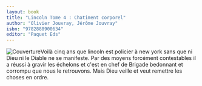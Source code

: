 ```yaml
---
layout: book
title: "Lincoln Tome 4 : Chatiment corporel"
author: "Olivier Jouvray, Jérôme Jouvray"
isbn: "9782888900634"
editor: "Paquet Eds"
---
```

![Couverture](/img/9782888900634.jpg)Voilà cinq ans que lincoln est policier à new york sans que ni Dieu ni le Diable ne se manifeste. Par des moyens forcément contestables il a réussi à gravir les échelons et c'est en chef de Brigade bedonnant et corrompu que nous le retrouvons. Mais Dieu veille et veut remettre les choses en ordre.